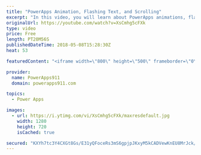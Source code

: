 ```yaml
---
title: "PowerApps Animation, Flashing Text, and Scrolling"
excerpt: "In this video, you will learn about PowerApps animations, flashing text, and scrolling controls. And while it is done with some 90's flare all of the core concepts are there for you to make professional apps with nice notifications. I had to learn some new things, like ImageRotation, so hopefully, you"
originalUrl: https://youtube.com/watch?v=XsCmhg5cFXk
type: video
price: Free
length: PT20M56S
publishedDateTime: 2018-05-08T15:28:30Z
heat: 53

featuredContent: "<iframe width=\"800\" height=\"500\" frameborder=\"0\" src=\"https://www.youtube.com/embed/XsCmhg5cFXk\" allow=\"accelerometer; autoplay; encrypted-media; gyroscope; picture-in-picture\" allowfullscreen></iframe>"

provider:
  name: PowerApps911
  domain: powerapps911.com

topics:
  - Power Apps

images:
  - url: https://i.ytimg.com/vi/XsCmhg5cFXk/maxresdefault.jpg
    width: 1280
    height: 720
    isCached: true

secured: "KXYh7tc3Y4CXGt8Gs/E31yQFoceRs3mS6gpjpJKxyM5kCADVewKnEU8MrJck/uHSqrljQqZMKb6ZxIQq4zIoBjn/gfUetwkxAGYLDUP/wdZXDKrgjt79GiCfdhDhe6T2UUUpuVtasmVgtj/K6WCaHSkSPKI4T+uIiF3h40WNY56tAes0hYUvrZLQcor0XEw5JA2JxRWDRVAR7vyVDiZXw/n9TZLgAzReiqOLH1j3unsAxHiaW80bDS1zRTJ+R46s25pEv9OqBDz+QBVm0zFxRz2YyEQlBljWV05ONgF8uW0NlXzZJo0BbNsiC6Sx90GD0waxJGFE8D+Uu5kgVcfbqUwNkgu6W1tkP0NH/pq5kJMWMiyJo3h0RayJ9DUHOQPHNOvLtiKxhW1plkgNQoGAkw==;Q31081zH1/SF9JlzjUVnhQ=="
---
```


